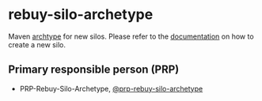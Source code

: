 # rebuy-silo-archetype

Maven [archtype](https://maven.apache.org/guides/introduction/introduction-to-archetypes.html) for new silos.
Please refer to the [documentation](https://github.com/rebuy-de/documentation/blob/master/guidelines/coding/java/new-silo.md) on how to create a new silo.

## Primary responsible person (PRP)

* PRP-Rebuy-Silo-Archetype, [@prp-rebuy-silo-archetype](https://github.com/orgs/rebuy-de/teams/prp-rebuy-silo-archetype)
